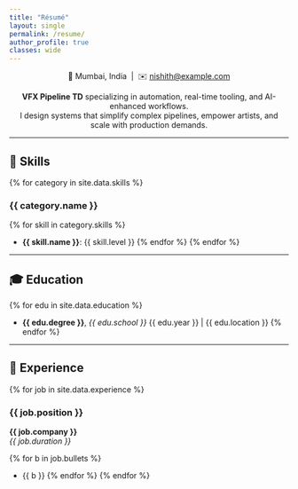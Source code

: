 ```yaml
---
title: "Résumé"
layout: single
permalink: /resume/
author_profile: true
classes: wide
---
```

<p align="center">
📍 Mumbai, India &nbsp;|&nbsp;
✉️ <a href="mailto:nishith@example.com">nishith@example.com</a>
</p>

<p align="center">
<strong>VFX Pipeline TD</strong> specializing in automation, real-time tooling, and AI-enhanced workflows.<br>
I design systems that simplify complex pipelines, empower artists, and scale with production demands.
</p>

---

## 🧠 Skills

{% for category in site.data.skills %}
### {{ category.name }}
{% for skill in category.skills %}
- **{{ skill.name }}**: {{ skill.level }}
{% endfor %}
{% endfor %}

---

## 🎓 Education

{% for edu in site.data.education %}
- **{{ edu.degree }}**, _{{ edu.school }}_
{{ edu.year }} | {{ edu.location }}
{% endfor %}

---

## 💼 Experience

{% for job in site.data.experience %}
### {{ job.position }}
**{{ job.company }}**  
<span style="font-style: italic;">{{ job.duration }}</span>

  {% for b in job.bullets %}
- {{ b }}
{% endfor %}
{% endfor %}

